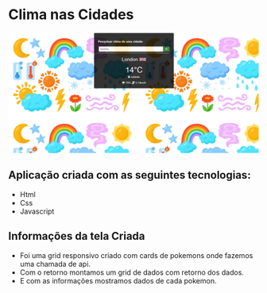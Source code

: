 # Clima nas Cidades
<img src="assets/tela.png">

## Aplicação criada com as seguintes tecnologias:
* Html
* Css
* Javascript



## Informações da tela Criada 
* Foi uma grid responsivo criado com cards de pokemons onde fazemos uma chamada de api.
* Com o retorno montamos um grid de dados com retorno dos dados.
* E com as informações mostramos dados de cada pokemon.


